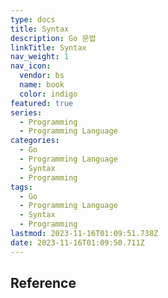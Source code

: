 ```yaml
---
type: docs
title: Syntax
description: Go 문법
linkTitle: Syntax
nav_weight: 1
nav_icon:
  vendor: bs
  name: book
  color: indigo
featured: true
series:
  - Programming
  - Programming Language
categories:
  - Go
  - Programming Language
  - Syntax
  - Programming
tags:
  - Go
  - Programming Language
  - Syntax
  - Programming
lastmod: 2023-11-16T01:09:51.738Z
date: 2023-11-16T01:09:50.711Z
---
```


## Reference
